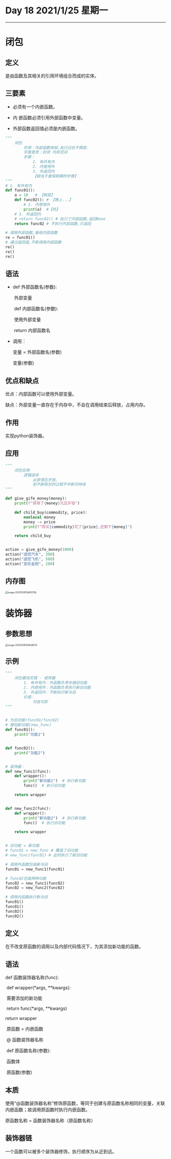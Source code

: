 # Day 18   2021/1/25  星期一

---

# 闭包

## 定义

是由函数及其相关的引用环境组合而成的实体。 

## 三要素

- 必须有一个内嵌函数。

- 内 嵌函数必须引用外部函数中变量。

- 外部函数返回值必须是内嵌函数。

```python
"""
    闭包
        作用：外部函数栈帧,执行过后不释放.
        字面意思：封闭 内存空间
        步骤：
            1. 有外有内
            2. 内使用外
            3. 外返回内
            【相当于套保鲜膜的步骤】
"""
# 1. 有外有内
def func01():
    a = 10   # 【剩菜】
    def func02(): # 【晚上...】
        # 2. 内使用外
        print(a)  #【吃】
    # 3. 外返回内
    # return func02() # 执行了内部函数,返回None
    return func02 # 不执行内部函数,只返回

# 调用外部函数,接收内部函数
re = func01()
# 通过返回值,不断调用内部函数
re()
re()
re()
```

## 语法

- def 外部函数名(参数):

  ​    外部变量

  ​    def 内部函数名(参数):

  ​        使用外部变量

  ​    return 内部函数名

- 调用：

     变量 = 外部函数名(参数)

     变量(参数)

## 优点和缺点

优点：内部函数可以使用外部变量。

缺点：外部变量一直存在于内存中，不会在调用结束后释放，占用内存。

## 作用

实现python装饰器。

## 应用

```python
"""
    闭包应用
        逻辑连续
            从获得压岁钱,
            到不断购买的过程不中断可持续
"""

def give_gife_money(money):
    print(f"获得了{money}元压岁钱")

    def child_buy(commodity, price):
        nonlocal money
        money -= price
        print(f"购买{commodity}花了{price},还剩下{money}")

    return child_buy


action = give_gife_money(1000)
action("遥控汽车", 300)
action("遥控飞机", 500)
action("变形金刚", 200)
```

## 内存图

<img src="/Users/chenjingru/Library/Application Support/typora-user-images/image-20210126154812136.png" alt="image-20210126154812136" style="zoom:50%;" />

# 装饰器

## 参数思想

<img src="/Users/chenjingru/Library/Application Support/typora-user-images/image-20210126154838573.png" alt="image-20210126154838573" style="zoom:50%;" />

## 示例

```python
"""
    闭包最佳实践 - 装饰器
        1. 有外有内：外函数负责存储旧功能
        2. 内使用外：内函数负责执行新旧功能
        3. 外返回内：不断执行新与旧
        价值：
            可装可卸
"""


# 为旧功能(func01/func02)
# 增加新功能(new_func)
def func01():
    print("功能1")


def func02():
    print("功能2")


# 装饰器：
def new_func1(func):
    def wrapper():
        print("新功能1")  # 执行新功能
        func()  # 执行旧功能

    return wrapper


def new_func2(func):
    def wrapper():
        print("新功能2")  # 执行新功能
        func()  # 执行旧功能

    return wrapper


# 旧功能 = 新功能
# func01 = new_func # 覆盖了旧功能
# new_func(func01) # 此时执行了新旧功能

# 调用外函数包装新与旧
func01 = new_func1(func01)

# func02包装两种功能
func02 = new_func1(func02)
func02 = new_func2(func02)

# 调用内函数执行新与旧
func01()
func01()
func02()
func02()
```

## 定义

在不改变原函数的调用以及内部代码情况下，为其添加新功能的函数。

## 语法

def 函数装饰器名称(func):

​    def wrapper(*args, **kwargs):

​      需要添加的新功能

​      return func(*args, **kwargs)

  return wrapper

​            原函数 = 内嵌函数

​    @ 函数装饰器名称

​    def 原函数名称(参数):

​        函数体

​    原函数(参数)

## 本质

使用“@函数装饰器名称”修饰原函数，等同于创建与原函数名称相同的变量，关联内嵌函数；故调用原函数时执行内嵌函数。

原函数名称 = 函数装饰器名称（原函数名称）

 ## 装饰器链

一个函数可以被多个装饰器修饰，执行顺序为从近到远。